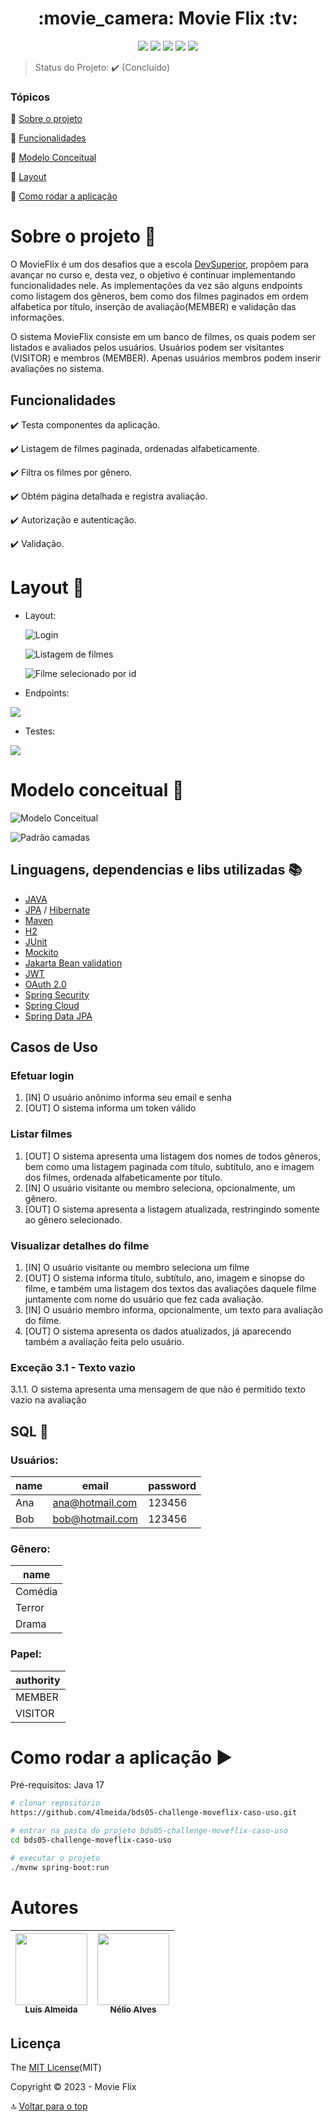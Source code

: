 <h1 align="center"> :movie_camera: Movie Flix :tv: </h1>
<p align="center">
  <img src="https://img.shields.io/static/v1?label=spring&message=framework&color=blue&style=for-the-badge&logo=SPRING"/>
  <img src="https://img.shields.io/static/v1?label=Postman&message=API management&color=blue&style=for-the-badge&logo=postman"/>
  <img src="https://img.shields.io/static/v1?label=Apache&message=Dependency manager&color=blue&style=for-the-badge&logo=apache"/>
  <img src="http://img.shields.io/static/v1?label=License&message=MIT&color=green&style=for-the-badge"/>
  <img src="http://img.shields.io/static/v1?label=STATUS&message=CONCLUIDO&color=RED&style=for-the-badge"/>
</p>  

> Status do Projeto: :heavy_check_mark: (Concluído)

### Tópicos

:small_blue_diamond: [Sobre o projeto](#Sobre-o-projeto-open_file_folder)

:small_blue_diamond: [Funcionalidades](#Funcionalidades)

:small_blue_diamond: [Modelo Conceitual](#Modelo-conceitual-page_with_curl)

:small_blue_diamond: [Layout](#Layout-mag_right)

:small_blue_diamond: [Como rodar a aplicação](#como-rodar-a-aplicação-arrow_forward)

# Sobre o projeto :open_file_folder:

O MovieFlix é um dos desafios que a escola [DevSuperior](https://devsuperior.com.br/cursos), propõem para avançar no curso e, desta vez, o objetivo é continuar implementando funcionalidades nele.
As implementações da vez são alguns endpoints como listagem dos gêneros, bem como dos filmes paginados em ordem alfabetica por título, inserção de avaliação(MEMBER) e validação das informações.


<p>
O sistema MovieFlix consiste em um banco de filmes, os quais podem ser listados e avaliados
pelos usuários. Usuários podem ser visitantes (VISITOR) e membros (MEMBER). Apenas
usuários membros podem inserir avaliações no sistema.
</p>

## Funcionalidades

:heavy_check_mark: Testa componentes da aplicação.

:heavy_check_mark: Listagem de filmes paginada, ordenadas alfabeticamente.

:heavy_check_mark: Filtra os filmes  por gênero.

:heavy_check_mark: Obtém página detalhada e registra avaliação.

:heavy_check_mark: Autorização e autenticação.

:heavy_check_mark: Validação.

# Layout :mag_right:

- Layout:

  ![Login](/src/main/assets/login-movieflix.png)

  ![Listagem de filmes](/src/main/assets/list-movieflix.png)

  ![Filme selecionado por id](/src/main/assets/movieId-movieflix.png)

- Endpoints:

![](/src/main/assets/bds5-challenge-movieflix-caso-uso-endpoints.gif)

- Testes:

![](/src/main/assets/bds5-challenge-movieflix-caso-uso-test.gif)

# Modelo conceitual :page_with_curl:
![Modelo Conceitual](/src/main/assets/domain-model-movieflix.png)

![Padrão camadas](/src/main/assets/padrao-camadas.png)

## Linguagens, dependencias e libs utilizadas :books:
- [JAVA](https://www.java.com/pt-BR/)
- [JPA](https://spring.io/projects/spring-data-jpa) / [Hibernate](https://hibernate.org/)
- [Maven](https://maven.apache.org/)
- [H2](https://www.h2database.com/html/main.html)
- [JUnit](https://junit.org/junit5/)
- [Mockito](https://site.mockito.org/)
- [Jakarta Bean validation](https://beanvalidation.org)
- [JWT](https://jwt.io)
- [OAuth 2.0](https://oauth.net/2/)
- [Spring Security](https://docs.spring.io/spring-security/reference/index.html)
- [Spring Cloud](https://docs.spring.io/spring-cloud/docs/current/reference/html)
- [Spring Data JPA](https://docs.spring.io/spring-data/jpa/docs/current/reference/html)


## Casos de Uso

### Efetuar login
1. [IN] O usuário anônimo informa seu email e senha
2. [OUT] O sistema informa um token válido
### Listar filmes
1. [OUT] O sistema apresenta uma listagem dos nomes de todos gêneros, bem como uma
   listagem paginada com título, subtítulo, ano e imagem dos filmes, ordenada
   alfabeticamente por título.
2. [IN] O usuário visitante ou membro seleciona, opcionalmente, um gênero.
3. [OUT] O sistema apresenta a listagem atualizada, restringindo somente ao gênero
   selecionado.
###  Visualizar detalhes do filme
1. [IN] O usuário visitante ou membro seleciona um filme
2. [OUT] O sistema informa título, subtítulo, ano, imagem e sinopse do filme, e também
   uma listagem dos textos das avaliações daquele filme juntamente com nome do usuário
   que fez cada avaliação.
3. [IN] O usuário membro informa, opcionalmente, um texto para avaliação do filme.
4. [OUT] O sistema apresenta os dados atualizados, já aparecendo também a avaliação
   feita pelo usuário.
### Exceção 3.1 - Texto vazio
   3.1.1. O sistema apresenta uma mensagem de que não é permitido texto vazio na
   avaliação


## SQL :floppy_disk:

### Usuários:

| name | email           | password |
|------|-----------------|----------|
| Ana  | ana@hotmail.com | 123456   |
| Bob  | bob@hotmail.com | 123456   |

### Gênero:

| name    | 
|---------|
| Comédia |
| Terror  |
| Drama   |

### Papel:

| authority |
|-----------|
| MEMBER    |
| VISITOR   |

# Como rodar a aplicação :arrow_forward:

Pré-requisitos: Java 17

```bash
# clonar repositório
https://github.com/4lmeida/bds05-challenge-moveflix-caso-uso.git

# entrar na pasta do projeto bds05-challenge-moveflix-caso-uso
cd bds05-challenge-moveflix-caso-uso

# executar o projeto
./mvnw spring-boot:run
```
# Autores

| [<img src="https://avatars.githubusercontent.com/u/93017964?v=4" width=115><br><sub>Luís Almeida</sub>](https://github.com/4lmeida) | [<img src="https://avatars.githubusercontent.com/u/13897257?v=4" width=115><br><sub>Nélio Alves</sub>](https://github.com/acenelio) |
| :---: | :---:|



## Licença

The [MIT License](/LICENSE)(MIT)

Copyright :copyright: 2023 - Movie Flix

:top: [Voltar para o top](#Tópicos)